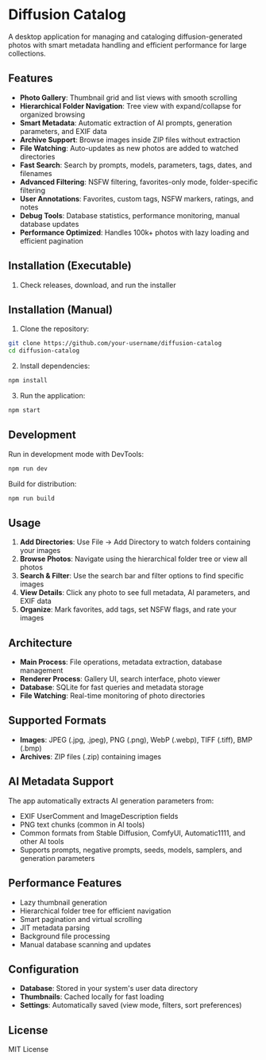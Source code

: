 # Diffusion Catalog

A desktop application for managing and cataloging diffusion-generated photos with smart metadata handling and efficient performance for large collections.

## Features

- **Photo Gallery**: Thumbnail grid and list views with smooth scrolling
- **Hierarchical Folder Navigation**: Tree view with expand/collapse for organized browsing
- **Smart Metadata**: Automatic extraction of AI prompts, generation parameters, and EXIF data
- **Archive Support**: Browse images inside ZIP files without extraction
- **File Watching**: Auto-updates as new photos are added to watched directories
- **Fast Search**: Search by prompts, models, parameters, tags, dates, and filenames
- **Advanced Filtering**: NSFW filtering, favorites-only mode, folder-specific filtering
- **User Annotations**: Favorites, custom tags, NSFW markers, ratings, and notes
- **Debug Tools**: Database statistics, performance monitoring, manual database updates
- **Performance Optimized**: Handles 100k+ photos with lazy loading and efficient pagination

## Installation (Executable)
1. Check releases, download, and run the installer

## Installation (Manual)

1. Clone the repository:
```bash
git clone https://github.com/your-username/diffusion-catalog
cd diffusion-catalog
```

2. Install dependencies:
```bash
npm install
```

3. Run the application:
```bash
npm start
```

## Development

Run in development mode with DevTools:
```bash
npm run dev
```

Build for distribution:
```bash
npm run build
```

## Usage

1. **Add Directories**: Use File → Add Directory to watch folders containing your images
2. **Browse Photos**: Navigate using the hierarchical folder tree or view all photos
3. **Search & Filter**: Use the search bar and filter options to find specific images
4. **View Details**: Click any photo to see full metadata, AI parameters, and EXIF data
5. **Organize**: Mark favorites, add tags, set NSFW flags, and rate your images

## Architecture

- **Main Process**: File operations, metadata extraction, database management
- **Renderer Process**: Gallery UI, search interface, photo viewer
- **Database**: SQLite for fast queries and metadata storage
- **File Watching**: Real-time monitoring of photo directories

## Supported Formats

- **Images**: JPEG (.jpg, .jpeg), PNG (.png), WebP (.webp), TIFF (.tiff), BMP (.bmp)
- **Archives**: ZIP files (.zip) containing images

## AI Metadata Support

The app automatically extracts AI generation parameters from:
- EXIF UserComment and ImageDescription fields
- PNG text chunks (common in AI tools)
- Common formats from Stable Diffusion, ComfyUI, Automatic1111, and other AI tools
- Supports prompts, negative prompts, seeds, models, samplers, and generation parameters

## Performance Features

- Lazy thumbnail generation
- Hierarchical folder tree for efficient navigation
- Smart pagination and virtual scrolling
- JIT metadata parsing
- Background file processing
- Manual database scanning and updates

## Configuration

- **Database**: Stored in your system's user data directory
- **Thumbnails**: Cached locally for fast loading
- **Settings**: Automatically saved (view mode, filters, sort preferences)

## License

MIT License
